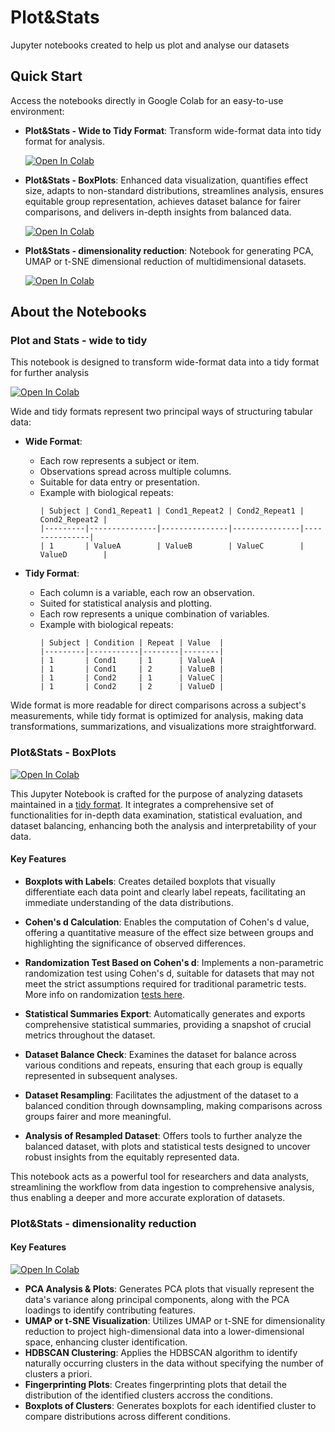 # Plot&Stats
Jupyter notebooks created to help us plot and analyse our datasets

## Quick Start

Access the notebooks directly in Google Colab for an easy-to-use environment:

- **Plot&Stats - Wide to Tidy Format**: Transform wide-format data into tidy format for analysis.
  
  [![Open In Colab](https://colab.research.google.com/assets/colab-badge.svg)](https://colab.research.google.com/github/CellMigrationLab/Plot_and_Stats/blob/main/Notebooks/Plot%26Stats%20-%20wide%20to%20tidy.ipynb)
  
- **Plot&Stats - BoxPlots**: Enhanced data visualization, quantifies effect size, adapts to non-standard distributions, streamlines analysis, ensures equitable group representation, achieves dataset balance for fairer comparisons, and delivers in-depth insights from balanced data.
  
  [![Open In Colab](https://colab.research.google.com/assets/colab-badge.svg)](https://colab.research.google.com/github/CellMigrationLab/Plot_and_Stats/blob/main/Notebooks/Plot%26Stats%20-%20BoxPlots.ipynb)

- **Plot&Stats - dimensionality reduction**: Notebook for generating PCA, UMAP or t-SNE dimensional reduction of multidimensional datasets.
    
  [![Open In Colab](https://colab.research.google.com/assets/colab-badge.svg)](https://colab.research.google.com/github/CellMigrationLab/Plot_and_Stats/blob/main/Notebooks/Plot%26Stats-%20dimensionality%20reduction.ipynb)

## About the Notebooks


### Plot and Stats - wide to tidy 
This notebook is designed to transform wide-format data into a tidy format for further analysis

[![Open In Colab](https://colab.research.google.com/assets/colab-badge.svg)](https://colab.research.google.com/github/CellMigrationLab/Plot_and_Stats/blob/main/Notebooks/Plot%26Stats%20-%20wide%20to%20tidy.ipynb)


Wide and tidy formats represent two principal ways of structuring tabular data:

- **Wide Format**:
  - Each row represents a subject or item.
  - Observations spread across multiple columns.
  - Suitable for data entry or presentation.
  - Example with biological repeats:
    ```
    | Subject | Cond1_Repeat1 | Cond1_Repeat2 | Cond2_Repeat1 | Cond2_Repeat2 |
    |---------|---------------|---------------|---------------|---------------|
    | 1       | ValueA        | ValueB        | ValueC        | ValueD        |
    ```

- **Tidy Format**:
  - Each column is a variable, each row an observation.
  - Suited for statistical analysis and plotting.
  - Each row represents a unique combination of variables.
  - Example with biological repeats:
    ```
    | Subject | Condition | Repeat | Value  |
    |---------|-----------|--------|--------|
    | 1       | Cond1     | 1      | ValueA |
    | 1       | Cond1     | 2      | ValueB |
    | 1       | Cond2     | 1      | ValueC |
    | 1       | Cond2     | 2      | ValueD |
    ```

Wide format is more readable for direct comparisons across a subject's measurements, while tidy format is optimized for analysis, making data transformations, summarizations, and visualizations more straightforward.

### Plot&Stats - BoxPlots

[![Open In Colab](https://colab.research.google.com/assets/colab-badge.svg)](https://colab.research.google.com/github/CellMigrationLab/Plot_and_Stats/blob/main/Notebooks/Plot%26Stats%20-%20BoxPlots.ipynb)


This Jupyter Notebook is crafted for the purpose of analyzing datasets maintained in a [tidy format](https://thenode.biologists.com/converting-excellent-spreadsheets-tidy-data/education/). It integrates a comprehensive set of functionalities for in-depth data examination, statistical evaluation, and dataset balancing, enhancing both the analysis and interpretability of your data.

#### **Key Features**

- **Boxplots with Labels**: Creates detailed boxplots that visually differentiate each data point and clearly label repeats, facilitating an immediate understanding of the data distributions.

- **Cohen's d Calculation**: Enables the computation of Cohen's d value, offering a quantitative measure of the effect size between groups and highlighting the significance of observed differences.

- **Randomization Test Based on Cohen's d**: Implements a non-parametric randomization test using Cohen's d, suitable for datasets that may not meet the strict assumptions required for traditional parametric tests. More info on randomization [tests here](https://thenode.biologists.com/user-friendly-p-values/research/).

- **Statistical Summaries Export**: Automatically generates and exports comprehensive statistical summaries, providing a snapshot of crucial metrics throughout the dataset.

- **Dataset Balance Check**: Examines the dataset for balance across various conditions and repeats, ensuring that each group is equally represented in subsequent analyses.

- **Dataset Resampling**: Facilitates the adjustment of the dataset to a balanced condition through downsampling, making comparisons across groups fairer and more meaningful.

- **Analysis of Resampled Dataset**: Offers tools to further analyze the balanced dataset, with plots and statistical tests designed to uncover robust insights from the equitably represented data.

This notebook acts as a powerful tool for researchers and data analysts, streamlining the workflow from data ingestion to comprehensive analysis, thus enabling a deeper and more accurate exploration of datasets.

### Plot&Stats - dimensionality reduction

#### **Key Features**

 [![Open In Colab](https://colab.research.google.com/assets/colab-badge.svg)](https://colab.research.google.com/github/CellMigrationLab/Plot_and_Stats/blob/main/Notebooks/Plot%26Stats-%20dimensionality%20reduction.ipynb)

- **PCA Analysis & Plots**: Generates PCA plots that visually represent the data's variance along principal components, along with the PCA loadings to identify contributing features.
- **UMAP or t-SNE  Visualization**: Utilizes UMAP or t-SNE for dimensionality reduction to project high-dimensional data into a lower-dimensional space, enhancing cluster identification.
- **HDBSCAN Clustering**: Applies the HDBSCAN algorithm to identify naturally occurring clusters in the data without specifying the number of clusters a priori.
- **Fingerprinting Plots**: Creates fingerprinting plots that detail the distribution of the identified clusters accross the conditions.
- **Boxplots of Clusters**: Generates boxplots for each identified cluster to compare distributions across different conditions.


